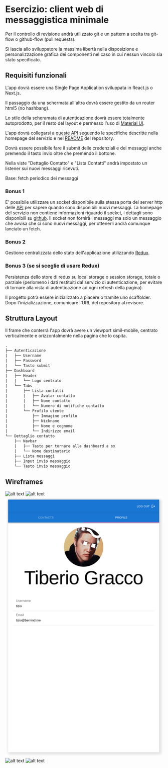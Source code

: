 # Esercizio: client web di messaggistica minimale

Per il controllo di revisione andrà utilizzato git e un pattern a scelta tra git-flow o github-flow (pull requests).

Si lascia allo sviluppatore la massima libertà nella disposizione e personalizzazione grafica dei componenti nel caso in cui nessun vincolo sia stato specificato.

## Requisiti funzionali

L'app dovrà essere una Single Page Application sviluppata in React.js o Next.js.

Il passaggio da una schermata all'altra dovrà essere gestito da un router html5 (no hashbang).

Lo stile della scheramata di autenticazione dovrà essere totalmente autoprodotto, per il resto del layout è permesso l'uso di [Material UI](https://mui.com/).

L'app dovrà collegarsi a [queste API](https://chat-server-challenge.herokuapp.com/) seguendo le specifiche descritte nella homepage del servizio e nel [README](https://github.com/bemindinteractive/chat-server-challenge/blob/main/README.md#chat-server-challenge) del repository.

Dovrà essere possibile fare il submit delle credenziali e dei messaggi anche premendo il tasto invio oltre che premendo il bottone.

Nella viste "Dettaglio Contatto" e "Lista Contatti" andrà impostato un listener sui nuovi messaggi ricevuti.

Base: fetch periodico dei messaggi

### Bonus 1

E' possibile utilizzare un socket disponibile sulla stessa porta del server http delle [API](https://chat-server-challenge.herokuapp.com/) per sapere quando sono disponibili nuovi messaggi.
La homepage del servizio non contiene informazioni riguardo il socket, i dettagli sono disponibili su [github](https://github.com/bemindinteractive/chat-server-challenge). Il socket non fornirà i messaggi ma solo un messaggio che avvisa che ci sono nuovi messaggi, per ottenerli andrà comunque lanciato un fetch.

### Bonus 2

Gestione centralizzata dello stato dell'applicazione utilizzando [Redux](https://redux.js.org/).

### Bonus 3 (se si sceglie di usare Redux)

Persistenza dello store di redux su local storage o session storage, totale o parziale (perlomeno i dati restituiti dal servizio di autenticazione, per evitare di tornare alla vista di autenticazione ad ogni refresh della pagina).

Il progetto potrà essere inizializzato a piacere o tramite uno scaffolder. Dopo l'inizializzazione, comunicare l'URL del repository al revisore.

## Struttura Layout

Il frame che conterrà l'app dovrà avere un viewport simil-mobile, centrato verticalmente e orizzontalmente nella pagina che lo ospita.

```
.
├── Autenticazione
|   ├── Username
|   ├── Password
|   └── Tasto submit
├── Dashboard
|   ├── Header
|   |   └── Logo centrato
|   └── Tabs
|       ├── Lista contatti
|       |   ├── Avatar contatto
|       |   ├── Nome contatto
|       |   └── Numero di notifiche contatto
|       └── Profilo utente
|           ├── Immagine profilo
|           ├── Nickname
|           ├── Nome e cognome
|           └── Indirizzo email
└── Dettaglio contatto
    ├── Navbar
    |   ├── Tasto per tornare alla dashboard a sx
    |   └── Nome destinatario
    ├── Lista messaggi
    ├── Input invio messaggio
    └── Tasto invio messaggio
```

## Wireframes

![alt text](./docs/images/auth.png "Autenticazione")
![alt text](./docs/images/auth_loading.png "Autenticazione in corso")
![alt text](./docs/images/profile.png "Profilo")
![alt text](./docs/images/contact_list.png "Lista contatti")
![alt text](./docs/images/contact_detail.png "Dettaglio contatto")
